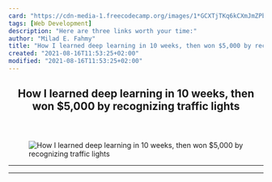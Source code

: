 ```yaml
---
card: "https://cdn-media-1.freecodecamp.org/images/1*GCXTjTKq6kCXmJmZPb_DZQ.gif"
tags: [Web Development]
description: "Here are three links worth your time:"
author: "Milad E. Fahmy"
title: "How I learned deep learning in 10 weeks, then won $5,000 by recognizing traffic lights"
created: "2021-08-16T11:53:25+02:00"
modified: "2021-08-16T11:53:25+02:00"
---
```

<div class="site-wrapper">
<main id="site-main" class="site-main outer">
<div class="inner">
<article class="post-full post tag-web-development tag-tech tag-technology tag-artificial-intelligence tag-startup ">
<header class="post-full-header">
<h1 class="post-full-title">How I learned deep learning in 10 weeks, then won $5,000 by recognizing traffic lights</h1>
</header>
<figure class="post-full-image">
<picture>
<source media="(max-width: 700px)" sizes="1px" srcset="data:image/gif;base64,R0lGODlhAQABAIAAAAAAAP///yH5BAEAAAAALAAAAAABAAEAAAIBRAA7 1w">
<source media="(min-width: 701px)" sizes="(max-width: 800px) 400px,
(max-width: 1170px) 700px,
1400px" srcset="https://cdn-media-1.freecodecamp.org/images/1*GCXTjTKq6kCXmJmZPb_DZQ.gif 300w,
https://cdn-media-1.freecodecamp.org/images/1*GCXTjTKq6kCXmJmZPb_DZQ.gif 600w,
https://cdn-media-1.freecodecamp.org/images/1*GCXTjTKq6kCXmJmZPb_DZQ.gif 1000w,
https://cdn-media-1.freecodecamp.org/images/1*GCXTjTKq6kCXmJmZPb_DZQ.gif 2000w">
<img onerror="this.style.display='none'" src="https://cdn-media-1.freecodecamp.org/images/1*GCXTjTKq6kCXmJmZPb_DZQ.gif" alt="How I learned deep learning in 10 weeks, then won $5,000 by recognizing traffic lights">
</picture>
</figure>
<section class="post-full-content">
<div class="post-content">
</div>
<hr>
<hr>
</section>
</article>
</div>
</main>
</div>
<!-- Google Tag Manager (noscript) -->
<!-- End Google Tag Manager (noscript) -->
